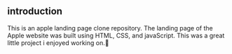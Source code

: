 ## introduction
This is an apple landing page clone repository. The landing page of the Apple website was built using HTML, CSS, and javaScript. This was a great little project i enjoyed working on.🙂

